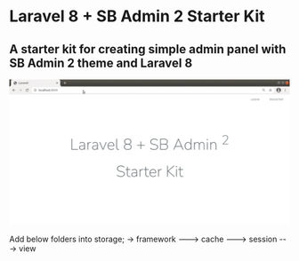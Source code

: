 # Laravel 8 + SB Admin 2 Starter Kit

## A starter kit for creating simple admin panel with SB Admin 2 theme and Laravel 8

![Screenshots](https://github.com/neelkanthk/laravel8-sbadmin2-starter-kit/blob/master/public/img/screenshots.gif?raw=true)

Add below folders into storage;
-> framework
---> cache
---> session
---> view
